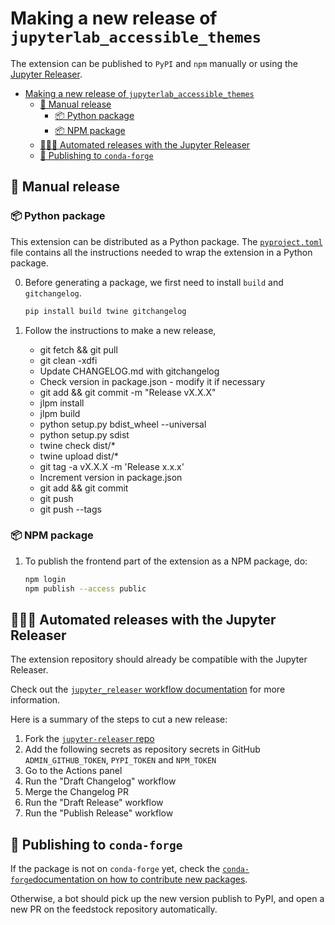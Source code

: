 # Making a new release of `jupyterlab_accessible_themes`

The extension can be published to `PyPI` and `npm` manually or using the [Jupyter Releaser](https://github.com/jupyter-server/jupyter_releaser).

- [Making a new release of `jupyterlab_accessible_themes`](#making-a-new-release-of-jupyterlab_accessible_themes)
  - [🚧 Manual release](#-manual-release)
    - [📦 Python package](#-python-package)
    - [📦 NPM package](#-npm-package)
  - [👷🏽‍♀️ Automated releases with the Jupyter Releaser](#️-automated-releases-with-the-jupyter-releaser)
  - [📰 Publishing to `conda-forge`](#-publishing-to-conda-forge)

## 🚧 Manual release

### 📦 Python package

This extension can be distributed as a Python package.
The [`pyproject.toml`](./pyproject.toml) file contains all the instructions needed to wrap the extension in a
Python package.

0. Before generating a package, we first need to install `build` and `gitchangelog`.

   ```bash
   pip install build twine gitchangelog
   ```

1. Follow the instructions to make a new release,

   - git fetch && git pull
   - git clean -xdfi
   - Update CHANGELOG.md with gitchangelog
   - Check version in package.json - modify it if necessary
   - git add && git commit -m "Release vX.X.X"
   - jlpm install
   - jlpm build
   - python setup.py bdist_wheel --universal
   - python setup.py sdist
   - twine check dist/*
   - twine upload dist/*
   - git tag -a vX.X.X -m 'Release x.x.x'
   - Increment version in package.json
   - git add && git commit
   - git push
   - git push --tags

### 📦 NPM package

1. To publish the frontend part of the extension as a NPM package, do:

   ```bash
   npm login
   npm publish --access public
   ```

## 👷🏽‍♀️ Automated releases with the Jupyter Releaser

The extension repository should already be compatible with the Jupyter Releaser.

Check out the [`jupyter_releaser` workflow documentation](https://github.com/jupyter-server/jupyter_releaser#typical-workflow) for more information.

Here is a summary of the steps to cut a new release:

1. Fork the [`jupyter-releaser` repo](https://github.com/jupyter-server/jupyter_releaser)
2. Add the following secrets as repository secrets in GitHub `ADMIN_GITHUB_TOKEN`, `PYPI_TOKEN` and `NPM_TOKEN`
3. Go to the Actions panel
4. Run the "Draft Changelog" workflow
5. Merge the Changelog PR
6. Run the "Draft Release" workflow
7. Run the "Publish Release" workflow

## 📰 Publishing to `conda-forge`

If the package is not on `conda-forge` yet, check the [`conda-forge`documentation on how to contribute new packages](https://conda-forge.org/docs/maintainer/adding_pkgs.html).

Otherwise, a bot should pick up the new version publish to PyPI, and open a new PR on the feedstock repository automatically.
